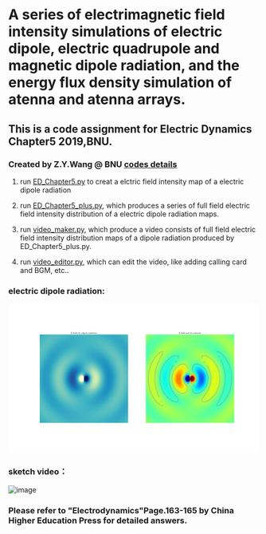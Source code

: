 # A series of electrimagnetic field intensity simulations of electric dipole, electric quadrupole and magnetic dipole radiation, and the energy flux density simulation of atenna and atenna arrays.

## This is a code assignment for Electric Dynamics Chapter5 2019,BNU. 

### Created by Z.Y.Wang @ BNU [codes details](https://github.com/Wang-ZhengYi/ED_Chapter5_code)

1. run [ED_Chapter5.py](ED_Chapter5.py) to creat a elctric field intensity map of a electric dipole radiation

2. run [ED_Chapter5_plus.py](ED_Chapter5_plus.py), which produces a series of full field electric field intensity  distribution of a electric dipole radiation maps.

3. run [video_maker.py](video_maker.py), which produce a video consists of full field electric field intensity distribution maps of a dipole radiation produced by ED_Chapter5_plus.py.

4. run [video_editor.py](video_editor.py), which can edit the video, like adding calling card and BGM, etc..

### electric dipole radiation:

![avatar](dipole_radiation.png)

### sketch video：

![image](E_field.gif)

### Please refer to "Electrodynamics"Page.163-165 by China Higher Education Press for detailed answers.
